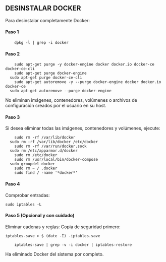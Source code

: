 ## DESINSTALAR DOCKER

Para desinstalar completamente Docker:

#### Paso 1
```ssh
	dpkg -l | grep -i docker
```
#### Paso 2
```ssh
	sudo apt-get purge -y docker-engine docker docker.io docker-ce docker-ce-cli
	sudo apt-get purge docker-engine
  sudo apt-get purge docker-ce-cli
	sudo apt-get autoremove -y --purge docker-engine docker docker.io docker-ce  
  sudo apt-get autoremove --purge docker-engine
```
No eliminan imágenes, contenedores, volúmenes o archivos de configuración creados por el usuario en su host. 

#### Paso 3
Si desea eliminar todas las imágenes, contenedores y volúmenes, ejecute:
```ssh
	sudo rm -rf /var/lib/docker
  sudo rm -rf /var/lib/docker /etc/docker
	sudo rm -rf /var/run/docker.sock
  sudo rm /etc/apparmor.d/docker
	sudo rm /etc/docker
 	sudo rm /usr/local/bin/docker-compose
  sudo groupdel docker
	sudo rm ~ / .docker
	sudo find / -name '*docker*'
```

#### Paso 4
Comprobar entradas:
```ssh
sudo iptables -L
```

#### Paso 5 (Opcional y con cuidado)
Eliminar cadenas y reglas:
Copia de seguridad primero: 
```ssh
iptables-save > $ (date -I) -iptables.save
```
```ssh
	iptables-save | grep -v -i docker | iptables-restore
```

Ha eliminado Docker del sistema por completo.
